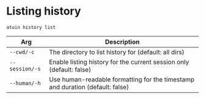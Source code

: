# Listing history

```
atuin history list
```

| Arg            | Description                                                                   |
| -------------- | ----------------------------------------------------------------------------- |
| `--cwd/-c`     | The directory to list history for (default: all dirs)                         |
| `--session/-s` | Enable listing history for the current session only (default: false)          |
| `--human/-h`   | Use human-readable formatting for the timestamp and duration (default: false) |
